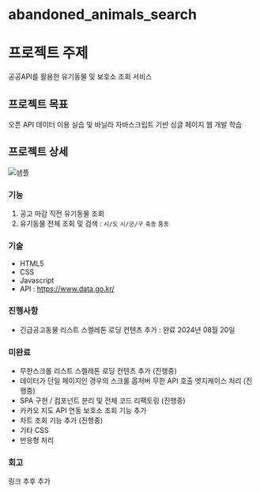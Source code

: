 # abandoned_animals_search

# 프로젝트 주제
공공API를 활용한 유기동물 및 보호소 조회 서비스

## 프로젝트 목표
오픈 API 데이터 이용 실습 및 바닐라 자바스크립트 기반 싱글 페이지 웹 개발 학습

## 프로젝트 상세
![샘플](https://github.com/user-attachments/assets/c7a86e39-be01-4f50-8ff4-a813022e9db0)

### 기능
1. 공고 마감 직전 유기동물 조회
2. 유기동물 전체 조회 및 검색 :
`시/도` `시/군/구` `축종` `품종`

### 기술
* HTML5
* CSS
* Javascript
* API : https://www.data.go.kr/

### 진행사항
- 긴급공고동물 리스트 스켈레톤 로딩 컨텐츠 추가 : 완료 2024년 08월 20일

### 미완료
- 무한스크롤 리스트 스켈레톤 로딩 컨텐츠 추가 (진행중)
- 데이터가 단일 페이지인 경우의 스크롤 옵저버 무한 API 호출 엣지케이스 처리 (진행중)
- SPA 구현 / 컴포넌트 분리 및 전체 코드 리팩토링 (진행중)
- 카카오 지도 API 연동 보호소 조회 기능 추가
- 차트 조회 기능 추가 (진행중)
- 기타 CSS
- 반응형 처리

### 회고
링크 추후 추가
